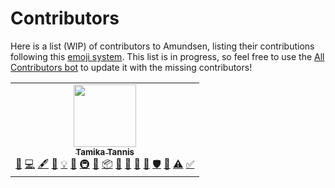 # Contributors

Here is a list (WIP) of contributors to Amundsen, listing their contributions following this [emoji system](https://allcontributors.org/docs/en/emoji-key). This list is in progress, so feel free to use the [All Contributors bot](https://allcontributors.org/docs/en/bot/usage) to update it with the missing contributors!

<!-- ALL-CONTRIBUTORS-LIST:START - Do not remove or modify this section -->
<!-- prettier-ignore-start -->
<!-- markdownlint-disable -->
<table>
  <tr>
    <td align="center"><a href="https://www.linkedin.com/in/tamika-tannis/"><img src="https://avatars2.githubusercontent.com/u/1790900?v=4" width="100px;" alt=""/><br /><sub><b>Tamika Tannis</b></sub></a><br /><a href="https://github.com/amundsen-io/amundsen/issues?q=author%3Attannis" title="Bug reports">🐛</a> <a href="https://github.com/amundsen-io/amundsen/commits?author=ttannis" title="Code">💻</a> <a href="#content-ttannis" title="Content">🖋</a> <a href="https://github.com/amundsen-io/amundsen/commits?author=ttannis" title="Documentation">📖</a> <a href="#example-ttannis" title="Examples">💡</a> <a href="#ideas-ttannis" title="Ideas, Planning, & Feedback">🤔</a> <a href="#infra-ttannis" title="Infrastructure (Hosting, Build-Tools, etc)">🚇</a> <a href="#maintenance-ttannis" title="Maintenance">🚧</a> <a href="#platform-ttannis" title="Packaging/porting to new platform">📦</a> <a href="#plugin-ttannis" title="Plugin/utility libraries">🔌</a> <a href="#projectManagement-ttannis" title="Project Management">📆</a> <a href="#question-ttannis" title="Answering Questions">💬</a> <a href="https://github.com/amundsen-io/amundsen/pulls?q=is%3Apr+reviewed-by%3Attannis" title="Reviewed Pull Requests">👀</a> <a href="#security-ttannis" title="Security">🛡️</a> <a href="#tool-ttannis" title="Tools">🔧</a> <a href="https://github.com/amundsen-io/amundsen/commits?author=ttannis" title="Tests">⚠️</a> <a href="#tutorial-ttannis" title="Tutorials">✅</a></td>
  </tr>
</table>

<!-- markdownlint-enable -->
<!-- prettier-ignore-end -->

<!-- ALL-CONTRIBUTORS-LIST:END -->

